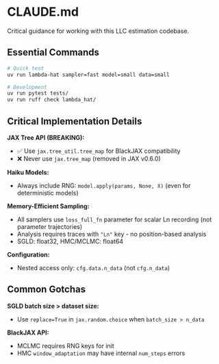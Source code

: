 
# CLAUDE.md

Critical guidance for working with this LLC estimation codebase.

## Essential Commands

```bash
# Quick test
uv run lambda-hat sampler=fast model=small data=small

# Development
uv run pytest tests/
uv run ruff check lambda_hat/
```

## Critical Implementation Details

**JAX Tree API (BREAKING):**
- ✅ Use `jax.tree_util.tree_map` for BlackJAX compatibility
- ❌ Never use `jax.tree_map` (removed in JAX v0.6.0)

**Haiku Models:**
- Always include RNG: `model.apply(params, None, X)` (even for deterministic models)

**Memory-Efficient Sampling:**
- All samplers use `loss_full_fn` parameter for scalar Ln recording (not parameter trajectories)
- Analysis requires traces with `"Ln"` key - no position-based analysis
- SGLD: float32, HMC/MCLMC: float64

**Configuration:**
- Nested access only: `cfg.data.n_data` (not `cfg.n_data`)

## Common Gotchas

**SGLD batch size > dataset size:**
- Use `replace=True` in `jax.random.choice` when `batch_size > n_data`

**BlackJAX API:**
- MCLMC requires RNG keys for init
- HMC `window_adaptation` may have internal `num_steps` errors
